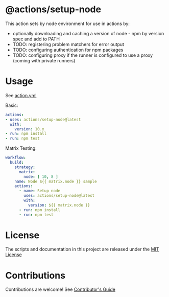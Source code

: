 # @actions/setup-node

This action sets by node environment for use in actions by:

- optionally downloading and caching a version of node - npm by version spec and add to PATH
- TODO: registering problem matchers for error output 
- TODO: configuring authentication for npm packages 
- TODO: configuring proxy if the runner is configured to use a proxy (coming with private runners)

# Usage

See [action.yml](action.yml)

Basic:
```yaml
actions:
- uses: actions/setup-node@latest
  with:
    version: 10.x 
- run: npm install
- run: npm test
```

Matrix Testing:
```yaml
workflow:
  build:
    strategy:
      matrix:
        node: [ 10, 8 ]
    name: Node ${{ matrix.node }} sample
    actions:
      - name: Setup node
        uses: actions/setup-node@latest
        with:
          version: ${{ matrix.node }}
      - run: npm install
      - run: npm test
```

# License

The scripts and documentation in this project are released under the [MIT License](LICENSE)

# Contributions

Contributions are welcome!  See [Contributor's Guide](docs/contributors.md)
